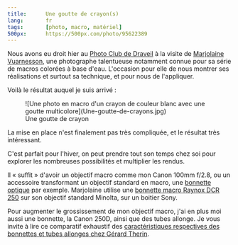```yaml
---
title:      Une goutte de crayon(s)
lang:       fr
tags:       [photo, macro, matériel]
500px:      https://500px.com/photo/95622389
---
```


Nous avons eu droit hier au [Photo Club de Draveil](http://photoclubdraveil.fr/) à la visite de [Marjolaine Vuarnesson](https://500px.com/vuarnessonmarjolaine), une photographe talentueuse notamment connue pour sa série de macros colorées à base d'eau. L'occasion pour elle de nous montrer ses réalisations et surtout sa technique, et pour nous de l'appliquer.

Voilà le résultat auquel je suis arrivé :

<figure markdown="1">
  ![Une photo en macro d'un crayon de couleur blanc avec une goutte multicolore](Une-goutte-de-crayons.jpg)
  <figcaption>
  Une goutte de crayon
  </figcaption>
</figure>

La mise en place n'est finalement pas très compliquée, et le résultat très intéressant.

C'est parfait pour l'hiver, on peut prendre tout son temps chez soi pour explorer les nombreuses possibilités et multiplier les rendus.

Il « suffit » d'avoir un objectif macro comme mon Canon 100mm f/2.8, ou un accessoire transformant un objectif standard en macro, une [bonnette optique](http://fr.wikipedia.org/wiki/Bonnette_(optique)) par exemple. Marjolaine utilise une [bonnette macro Raynox DCR 250](http://www.amazon.fr/Raynox-DCR-250-Bonnette-macro/dp/B000A1SZ2Y) sur son objectif standard Minolta, sur un boitier Sony.

Pour augmenter le grossissement de mon objectif macro, j'ai en plus moi aussi une bonnette, la Canon 250D, ainsi que des tubes allonge. Je vous invite à lire ce comparatif exhaustif des [caractéristiques respectives des bonnettes et tubes allonges chez Gérard Therin](http://www.naturepixel.com/bonnette_canon_250d_tube_allonge_kenko_life_size_converter_essai_comparatif_5d.htm).
